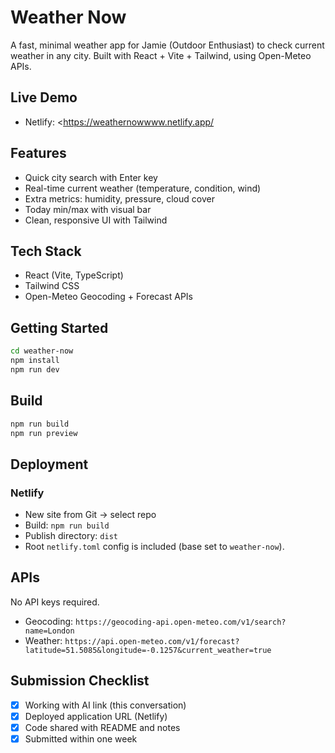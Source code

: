 # Weather Now

A fast, minimal weather app for Jamie (Outdoor Enthusiast) to check current weather in any city. Built with React + Vite + Tailwind, using Open-Meteo APIs.

## Live Demo
- Netlify: <https://weathernowwww.netlify.app/

## Features
- Quick city search with Enter key
- Real-time current weather (temperature, condition, wind)
- Extra metrics: humidity, pressure, cloud cover
- Today min/max with visual bar
- Clean, responsive UI with Tailwind

## Tech Stack
- React (Vite, TypeScript)
- Tailwind CSS
- Open-Meteo Geocoding + Forecast APIs

## Getting Started
```bash
cd weather-now
npm install
npm run dev
```


## Build
```bash
npm run build
npm run preview
```

## Deployment
### Netlify
- New site from Git → select repo
- Build: `npm run build`
- Publish directory: `dist`
- Root `netlify.toml` config is included (base set to `weather-now`).

## APIs
No API keys required.
- Geocoding: `https://geocoding-api.open-meteo.com/v1/search?name=London`
- Weather: `https://api.open-meteo.com/v1/forecast?latitude=51.5085&longitude=-0.1257&current_weather=true`

## Submission Checklist
- [x] Working with AI link (this conversation)
- [x] Deployed application URL (Netlify)
- [x] Code shared with README and notes
- [x] Submitted within one week
